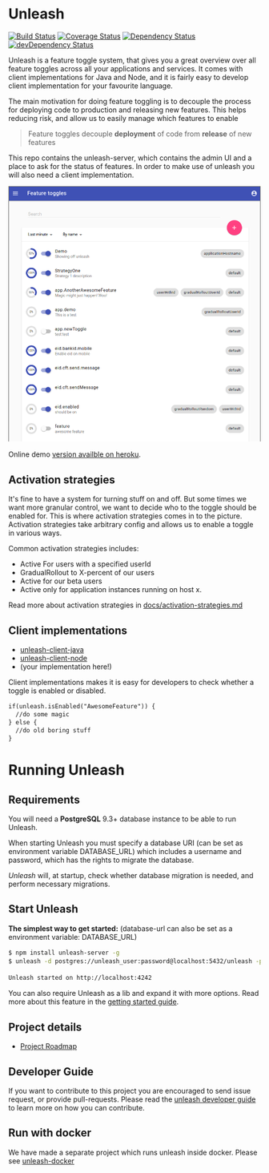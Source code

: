 # Unleash

[![Build Status](https://travis-ci.org/Unleash/unleash.svg?branch=master)](https://travis-ci.org/Unleash/unleash)
[![Coverage Status](https://coveralls.io/repos/github/Unleash/unleash/badge.svg?branch=master)](https://coveralls.io/github/Unleash/unleash?branch=master)
[![Dependency Status](https://david-dm.org/Unleash/unleash.svg)](https://david-dm.org/Unleash/unleash)
[![devDependency Status](https://david-dm.org/Unleash/unleash/dev-status.svg)](https://david-dm.org/Unleash/unleash#info=devD)

Unleash is a feature toggle system, that gives you a great overview over all feature toggles across 
all your applications and services. It comes with client implementations for Java and Node, and it is 
fairly easy to develop client implementation for your favourite language. 

The main motivation for doing feature toggling is to decouple the process for deploying code to production 
and releasing new features. This helps reducing risk, and allow us to easily manage which features to enable

> Feature toggles decouple **deployment** of code from **release** of new features

This repo contains the unleash-server, which contains the admin UI and a place to ask for the status of features. 
In order to make use of unleash you will also need a client implementation.

<img src="https://github.com/Unleash/unleash/raw/master/docs/assets/dashboard.png" alt="Unleash UI" width="600" />

Online demo [version availble on heroku](https://unleash-new-ui.herokuapp.com/#/features).

## Activation strategies
It's fine to have a system for turning stuff on and off. But some times we want more granular control, 
we want to decide who to the toggle should be enabled for. This is where activation strategies comes in to 
the picture. Activation strategies take arbitrary config and allows us to enable a toggle in various ways.

Common activation strategies includes:
- Active For users with a specified userId
- GradualRollout to X-percent of our users
- Active for our beta users
- Active only for application instances running on host x. 

Read more about activation strategies in [docs/activation-strategies.md](./docs/activation-strategies.md)

## Client implementations
- [unleash-client-java](https://github.com/unleash/unleash-client-java)
- [unleash-client-node](https://github.com/unleash/unleash-client-node)
- (your implementation here!)

Client implementations makes it is easy for developers to check whether a toggle is enabled or disabled. 

```
if(unleash.isEnabled("AwesomeFeature")) {
  //do some magic
} else {
  //do old boring stuff
}
```


# Running Unleash 

## Requirements

You will need a __PostgreSQL__ 9.3+ database instance to be able to run Unleash.

When starting Unleash you must specify a database URI (can be set as environment variable DATABASE_URL) 
which includes a username and password, which has the rights to migrate the database.

_Unleash_ will, at startup, check whether database migration is needed, and perform necessary migrations.

## Start Unleash 

**The simplest way to get started:**
(database-url can also be set as a environment variable: DATABASE_URL)

```bash
$ npm install unleash-server -g
$ unleash -d postgres://unleash_user:password@localhost:5432/unleash -p 4242

Unleash started on http://localhost:4242
```

You can also require Unleash as a lib and expand it with more options. Read more about this feature in the [getting started guide](./docs/getting-started.md). 

## Project details
- [Project Roadmap](https://github.com/unleash/unleash/wiki/Roadmap)

## Developer Guide
If you want to contribute to this project you are encouraged to send issue request, or provide pull-requests. 
Please read the [unleash developer guide](./docs/developer-guide.md) to learn more on how you can contribute. 

## Run with docker
We have made a separate project which runs unleash inside docker. Please see [unleash-docker](https://github.com/Unleash/unleash-docker)
